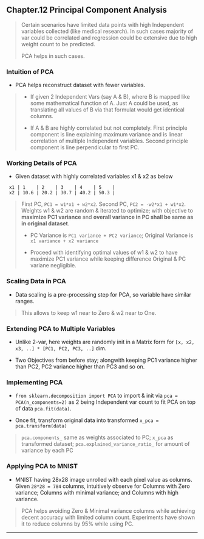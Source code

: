 
## Chapter.12 Principal Component Analysis

> Certain scenarios have limited data points with high Independent variables collected (like medical research).
> In such cases majority of var could be correlated and regression could be extensive due to high weight count to be predicted.
>
> PCA helps in such cases.

### Intuition of PCA

* PCA helps reconstruct dataset with fewer variables.

> * If given 2 Independent Vars (say A & B), where B is mapped like some mathematical function of A. Just A could be used, as translating all values of B via that formulat would get identical columns.
>
> * If A & B are highly correlated but not completely. First principle component is line explaining maximum variance and is linear correlation of multiple Independent variables. Second principle component is line perpendicular to first PC.


### Working Details of PCA

* Given dataset with highly correlated variables x1 & x2 as below

```
 x1 | 1    | 2    | 3    | 4    | 5    |
 x2 | 10.6 | 20.2 | 30.7 | 40.2 | 50.3 |
```

> First PC, `PC1 = w1*x1 + w2*x2`. Second PC, `PC2 = -w2*x1 + w1*x2`. Weights w1 & w2 are random & iterated to optimize; with objective to **maximize PC1 variance** and **overall variance in PC shall be same as in original dataset**.
>
> * PC Variance is `PC1 variance + PC2 variance`; Original Variance is `x1 variance + x2 variance`
>
> * Proceed with identifying optimal values of w1 & w2 to have maximize PC1 variance while keeping difference Original & PC variane negligible.


### Scaling Data in PCA

* Data scaling is a pre-processing step for PCA, so variable have similar ranges.

> This allows to keep w1 near to Zero & w2 near to One.


### Extending PCA to Multiple Variables

* Unlike 2-var, here weights are randomly init in a Matrix form for `[x, x2, x3, ..] * [PC1, PC2, PC3, ..]` dim.

* Two Objectives from before stay; alongwith keeping PC1 variance higher than PC2, PC2 variance higher than PC3 and so on.


### Implementing PCA

* `from sklearn.decomposition import PCA` to import & init via `pca = PCA(n_components=2)` as 2 being Independent var count to fit PCA on top of data `pca.fit(data)`.

* Once fit, transform original data into transformed `x_pca = pca.transform(data)`

> `pca.components_` same as weights associated to PC; `x_pca` as transformed dataset; `pca.explained_variance_ratio_` for amount of variance by each PC


### Applying PCA to MNIST

* MNIST having 28x28 image unrolled with each pixel value as columns. Given `28*28 = 784` columns, intuitively observe for Columns with Zero variance; Columns with minimal variance; and Columns with high variance.

> PCA helps avoiding Zero & Minimal variance columns while achieving decent accuracy with limited column count.
> Experiments have shown it to reduce columns by 95% while using PC.

---

